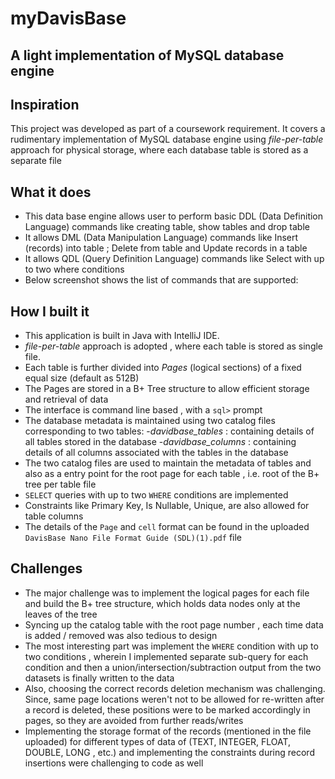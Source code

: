 # myDavisBase

## A light implementation of MySQL database engine  

## Inspiration
This project was developed as part of a coursework requirement. It covers a rudimentary implementation of MySQL database engine using *file-per-table* approach for physical storage, where each database table is stored as a separate file

## What it does

 - This data base engine allows user to perform basic DDL (Data Definition Language) commands like creating table, show tables and drop table
 - It allows DML (Data Manipulation Language) commands like Insert (records) into table ; Delete from table and Update records in a table
 - It allows QDL (Query Definition Language) commands like Select with up to two where conditions 
 - Below screenshot shows the list of commands that are supported:

 
## How I built it

- This application is built in Java with IntelliJ IDE.
- *file-per-table* approach is adopted , where each table is stored as single file.
- Each table is further divided into *Pages* (logical sections) of a fixed equal size (default as 512B)
- The Pages are stored in a B+ Tree structure to allow efficient storage and retrieval of data 
- The interface is command line based , with a `sql>` prompt
- The database metadata is maintained using two catalog files corresponding to two tables:
    -*davidbase_tables* : containing details of all tables stored in the database
    -*davidbase_columns* : containing details of all columns associated with the tables in the database
- The two catalog files are used to maintain the metadata of tables and also as a entry point for the root page for each table , i.e. root of the B+ tree per table file
- `SELECT` queries with up to two `WHERE` conditions are implemented 
- Constraints like Primary Key, Is Nullable, Unique, are also allowed for table columns
- The details of the `Page` and `cell` format can be found in the uploaded `DavisBase Nano File Format Guide (SDL)(1).pdf` file



## Challenges
- The major challenge was to implement the logical pages for each file and build the B+ tree structure, which holds data nodes only at the leaves of the tree
- Syncing up the catalog table with the root page number , each time data is added / removed was also tedious to design
- The most interesting part was implement the `WHERE` condition with up to two conditions , wherein I implemented separate sub-query for each condition and then a union/intersection/subtraction output from the two datasets is finally written to the data
- Also, choosing the correct records deletion mechanism was challenging. Since, same page locations weren't not to be allowed for re-written after a record is deleted, these positions were to be marked accordingly in pages, so they are avoided from further reads/writes
- Implementing the storage format of the records (mentioned in the file uploaded) for different types of data of (TEXT, INTEGER, FLOAT, DOUBLE, LONG , etc.) and implementing the constraints during record insertions were  challenging to code as well









    








